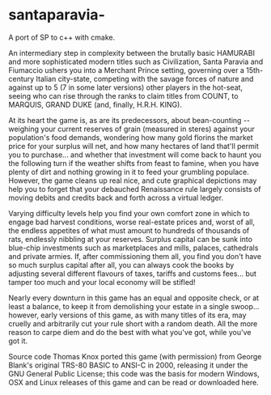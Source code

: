 # santaparavia-

A port of SP to c++ with cmake. 

An intermediary step in complexity between the brutally basic HAMURABI and more sophisticated modern titles such as Civilization, Santa Paravia and Fiumaccio ushers you into a Merchant Prince setting, governing over a 15th-century Italian city-state, competing with the savage forces of nature and against up to 5 (7 in some later versions) other players in the hot-seat, seeing who can rise through the ranks to claim titles from COUNT, to MARQUIS, GRAND DUKE (and, finally, H.R.H. KING).

At its heart the game is, as are its predecessors, about bean-counting -- weighing your current reserves of grain (measured in steres) against your population's food demands, wondering how many gold florins the market price for your surplus will net, and how many hectares of land that'll permit you to purchase... and whether that investment will come back to haunt you the following turn if the weather shifts from feast to famine, when you have plenty of dirt and nothing growing in it to feed your grumbling populace. However, the game cleans up real nice, and cute graphical depictions may help you to forget that your debauched Renaissance rule largely consists of moving debits and credits back and forth across a virtual ledger.

Varying difficulty levels help you find your own comfort zone in which to engage bad harvest conditions, worse real-estate prices and, worst of all, the endless appetites of what must amount to hundreds of thousands of rats, endlessly nibbling at your reserves. Surplus capital can be sunk into blue-chip investments such as marketplaces and mills, palaces, cathedrals and private armies. If, after commissioning them all, you find you don't have so much surplus capital after all, you can always cook the books by adjusting several different flavours of taxes, tariffs and customs fees... but tamper too much and your local economy will be stifled!

Nearly every downturn in this game has an equal and opposite check, or at least a balance, to keep it from demolishing your estate in a single swoop... however, early versions of this game, as with many titles of its era, may cruelly and arbitrarily cut your rule short with a random death. All the more reason to carpe diem and do the best with what you've got, while you've got it.

Source code
Thomas Knox ported this game (with permission) from George Blank's original TRS-80 BASIC to ANSI-C in 2000, releasing it under the GNU General Public License; this code was the basis for modern Windows, OSX and Linux releases of this game and can be read or downloaded here.


